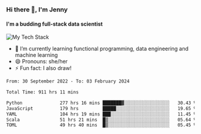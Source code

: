 ### Hi there 👋, I'm Jenny
#### I'm a budding full-stack data scientist

![My Tech Stack](https://github-readme-tech-stack.vercel.app/api/cards?fontFamily=Roboto+&lineCount=2&titleAlign=center&align=center&theme=catppuccin_mocha&line1=python%2Cpython%2C3776AB%3Bscala%2Cscala%2CDC322F%3Bdatabricks%2Cdatabricks%2CFF3621%3Bdocker%2Cdocker%2C2496ED%3B&line2=amazonaws%2Caws%2C232F3E%3Bdatabricks%2CFF3621%3Bpytorch%2Cpytorch%2CEE4C2C%3Bmlflow%2Cmlflow%2C0194E2%3B)


- 🌱 I’m currently learning functional programming, data engineering and machine learning
- 😄 Pronouns: she/her 
- ⚡ Fun fact: I also draw! 

<!--START_SECTION:waka-->

```txt
From: 30 September 2022 - To: 03 February 2024

Total Time: 911 hrs 11 mins

Python              277 hrs 16 mins ███████▓░░░░░░░░░░░░░░░░░   30.43 %
JavaScript          179 hrs         █████░░░░░░░░░░░░░░░░░░░░   19.65 %
YAML                104 hrs 19 mins ███░░░░░░░░░░░░░░░░░░░░░░   11.45 %
Scala               51 hrs 21 mins  █▒░░░░░░░░░░░░░░░░░░░░░░░   05.64 %
TOML                49 hrs 40 mins  █▒░░░░░░░░░░░░░░░░░░░░░░░   05.45 %
```

<!--END_SECTION:waka-->
